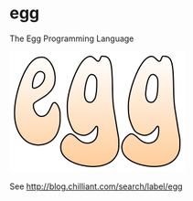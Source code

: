 # egg
The Egg Programming Language

![egg](/data/egg_text.svg)

See http://blog.chilliant.com/search/label/egg
